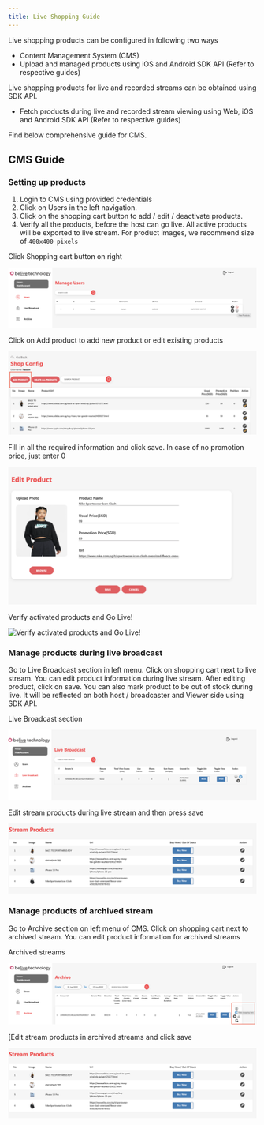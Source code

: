 ```yaml
---
title: Live Shopping Guide
---
```


Live shopping products can be configured in following two ways

* Content Management System (CMS)
* Upload and managed products using iOS and Android SDK API (Refer to respective guides)

Live shopping products for live and recorded streams can be obtained using SDK API.

* Fetch products during live and recorded stream viewing using Web, iOS and Android SDK API (Refer to respective guides)

Find below comprehensive guide for CMS.

## CMS Guide&#x20;

### Setting up products

1. Login to CMS using provided credentials
2. Click on Users in the left navigation.
3. Click on the shopping cart button to add / edit / deactivate products.
4. Verify all the products, before the host can go live. All active products will be exported to live stream. For product images, we recommend size of `400x400 pixels`

Click Shopping cart button on right

![Shopping cart button on right](assets/images/live_shop1.png)

Click on Add product to add new product or edit existing products 

![Click on Add product to add new product or edit existing products](assets/images/live_shop2.png)

Fill in all the required information and click save. In case of no promotion price, just enter 0

![Fill in all the required information and click save. In case of no promotion price, just enter 0](assets/images/live_shop3.png)

Verify activated products and Go Live!

![Verify activated products and Go Live!
](assets/images/live_shop4.png)

### Manage products during live broadcast

Go to Live Broadcast section in left menu. Click on shopping cart next to live stream. You can edit product information during live stream. After editing product, click on save. You can also mark product to be out of stock during live. It will be reflected on both host / broadcaster and Viewer side using SDK API.

Live Broadcast section

![Live Broadcast section](assets/images/live_shop5.png)

Edit stream products during live stream and then press save

![Edit stream products during live stream and then press save](assets/images/live_shop6.png)

### Manage products of archived stream

Go to Archive section on left menu of CMS. Click on shopping cart next to archived stream. You can edit product information for archived streams

Archived streams

![Archived streams](assets/images/live_shop7.png)

[Edit stream products in archived streams and click save

![Edit stream products in archived streams and click save](assets/images/live_shop8.png)

